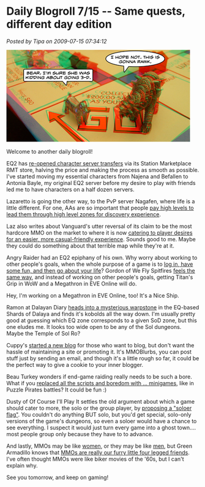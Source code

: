 # Daily Blogroll 7/15 -- Same quests, different day edition

*Posted by Tipa on 2009-07-15 07:34:12*

![Now, where did I put my red-blue glasses...](../uploads/2009/07/aim3d.jpg "Now, where did I put my red-blue glasses...")

Welcome to another daily blogroll!

EQ2 has [re-opened character server transfers](http://mmoquests.com/2009/07/15/character-transfer-potions-are-a-go/) via its Station Marketplace RMT store, halving the price and making the process as smooth as possible. I've started moving my essential characters from Najena and Befallen to Antonia Bayle, my original EQ2 server before my desire to play with friends led me to have characters on a half dozen servers. 

Lazaretto is going the other way, to the PvP server Nagafen, where life is a little different. For one, AAs are so important that people [pay high levels to lead them through high level zones for discovery experience](http://www.completeheal.com/?p=1387). 

Laz also writes about Vanguard's utter reversal of its claim to be the most hardcore MMO on the market to where it is now [catering to player desires for an easier, more casual-friendly experience](http://www.completeheal.com/?p=1371). Sounds good to me. Maybe they could do something about that terrible map while they're at it.

Angry Raider had an EQ2 epiphany of his own. Why worry about working to other people's goals, when the whole purpose of a game is to [log in, have some fun, and then go about your life](http://www.angryraider.com/archives/133)? Gordon of We Fly Spitfires [feels the same way](http://blog.weflyspitfires.com/2009/07/14/defining-goals/), and instead of working on other people's goals, getting Titan's Grip in WoW and a Megathron in EVE Online will do.

Hey, I'm working on a Megathron in EVE Online, too! It's a Nice Ship.

Ramon at Dalayan Diary [heads into a mysterious warpstone](http://dalayan.wordpress.com/2009/07/15/warpstone/) in the EQ-based Shards of Dalaya and finds it's kobolds all the way down. I'm usually pretty good at guessing which EQ zone corresponds to a given SoD zone, but this one eludes me. It looks too wide open to be any of the Sol dungeons. Maybe the Temple of Sol Ro?

Cuppy's [started a new blog](http://mmoblurbs.com/) for those who want to blog, but don't want the hassle of maintaining a site or promoting it. It's MMOBlurbs, you can post stuff just by sending an email, and though it's a little rough so far, it could be the perfect way to give a cookie to your inner blogger.

Beau Turkey wonders if end-game raiding really needs to be such a bore. What if you [replaced all the scripts and boredom with ... minigames](http://epicdolls.com/beauturkey/?p=1794), like in Puzzle Pirates battles? It could be fun :)

Dusty of Of Course I'll Play It settles the old argument about which a game should cater to more, the solo or the group player, by [proposing a "soloer flag"](http://ofcourseillplayit.com/?p=249). You couldn't do anything BUT solo, but you'd get special, solo-only versions of the game's dungeons, so even a soloer would have a chance to see everything. I suspect it would just turn every game into a ghost town.... most people group only because they have to to advance.

And lastly, MMOs may be like [women](http://blog.weflyspitfires.com/2009/07/12/mmorpgs-are-a-lot-like-women/), or they may be like [men](http://divagoth.com/2009/07/12/why-mmos-are-like-men-a-reply/), but Green Armadillo knows that [MMOs are really our furry little four legged friends](http://playervsdeveloper.blogspot.com/2009/07/why-mmorpgs-are-like-dogs.html). I've often thought MMOs were like biker movies of the '60s, but I can't explain why.

See you tomorrow, and keep on gaming!

